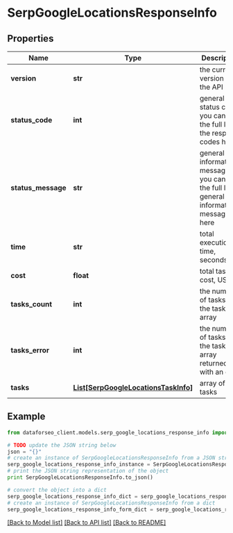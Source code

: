 # SerpGoogleLocationsResponseInfo


## Properties

Name | Type | Description | Notes
------------ | ------------- | ------------- | -------------
**version** | **str** | the current version of the API | [optional] 
**status_code** | **int** | general status code you can find the full list of the response codes here | [optional] 
**status_message** | **str** | general informational message you can find the full list of general informational messages here | [optional] 
**time** | **str** | total execution time, seconds | [optional] 
**cost** | **float** | total tasks cost, USD | [optional] 
**tasks_count** | **int** | the number of tasks in the tasks array | [optional] 
**tasks_error** | **int** | the number of tasks in the tasks array returned with an error | [optional] 
**tasks** | [**List[SerpGoogleLocationsTaskInfo]**](SerpGoogleLocationsTaskInfo.md) | array of tasks | [optional] 

## Example

```python
from dataforseo_client.models.serp_google_locations_response_info import SerpGoogleLocationsResponseInfo

# TODO update the JSON string below
json = "{}"
# create an instance of SerpGoogleLocationsResponseInfo from a JSON string
serp_google_locations_response_info_instance = SerpGoogleLocationsResponseInfo.from_json(json)
# print the JSON string representation of the object
print SerpGoogleLocationsResponseInfo.to_json()

# convert the object into a dict
serp_google_locations_response_info_dict = serp_google_locations_response_info_instance.to_dict()
# create an instance of SerpGoogleLocationsResponseInfo from a dict
serp_google_locations_response_info_form_dict = serp_google_locations_response_info.from_dict(serp_google_locations_response_info_dict)
```
[[Back to Model list]](../README.md#documentation-for-models) [[Back to API list]](../README.md#documentation-for-api-endpoints) [[Back to README]](../README.md)


